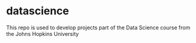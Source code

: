 # datascience
This repo is used to develop projects part of the Data Science course from the Johns Hopkins University
